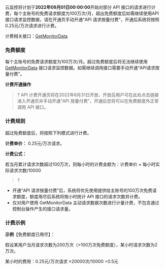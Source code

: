 云监控将计划于**2022年09月01日00:00:00**开始对部分 API 接口的请求进行计费，每个主账号的免费请求额度为100万次/月，超出免费额度后如需继续使用API接口请求监控数据，请在开通页手动开通“API 请求按量付费”，开通后系统将按照0.25元/万次请求进行计费。 

计费相关接口：[GetMonitorData](https://cloud.tencent.com/document/product/248/31014)

### 免费额度

每个主账号的免费请求额度为100万次/月。超过免费额度后将无法继续使用 [GetMonitorData](https://cloud.tencent.com/document/product/248/31014) 接口请求监控数据。如需继续调用接口需要手动开通“API请求按量付费”。

**计费开通操作**

>? API 计费开通页将在2022年8月31日开放，开放后用户可在此处点击链接进入开通页并手动开通“API 按量付费”，开通后您将可以在免费额度外正常调用 API 接口。
### 计费规则

超过免费额度后，将按照下列模式进行计费。

**计费单价：** 0.25元/万次请求。

**计费公式：**

若当月累计请求次数超过100万次，则每小时的计费金额为：计费单价 × 每小时实际请求次数/10000

>? 
- 开通“API 请求按量付费”后，系统将优先使用提供给主账号的100万次免费请求额度，额度用尽后系统将按小时统计 API 接口的请求次数并计费。
- 仅对用户使用 GetMonitorData 主动请求数据次数进行计量计费，不包含通过控制台操作产生的接口请求量。

### 计费示例
**示例**【免费额度已用尽】：

假设某用户当月请求次数为200万次（>100万次免费额度），某小时请求次数为2万次。

某小时的费用：0.25元/万次请求 ×20000次/10000 =0.5元

 
